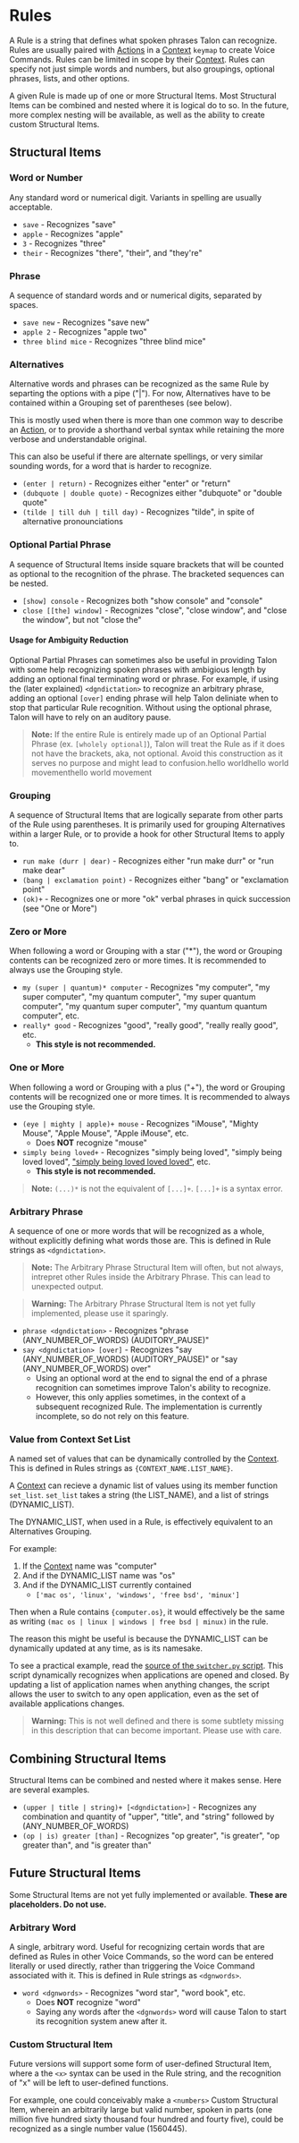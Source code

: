# Rules

A Rule is a string that defines what spoken phrases Talon can recognize. Rules are usually paired with [Actions](Actions.md) in a [Context](Context.md) `keymap` to create Voice Commands. Rules can be limited in scope by their [Context](Context.md). Rules can specify not just simple words and numbers, but also groupings, optional phrases, lists, and other options.

A given Rule is made up of one or more Structural Items. Most Structural Items can be combined and nested where it is logical do to so. In the future, more complex nesting will be available, as well as the ability to create custom Structural Items.



## Structural Items

### Word or Number

Any standard word or numerical digit. Variants in spelling are usually acceptable.

* `save` - Recognizes "save"
* `apple` - Recognizes "apple"
* `3` - Recognizes "three"
* `their` - Recognizes "there", "their", and "they're"



### Phrase

A sequence of standard words and or numerical digits, separated by spaces.

* `save new` - Recognizes "save new"
* `apple 2` - Recognizes "apple two"
* `three blind mice` - Recognizes "three blind mice"



### Alternatives

Alternative words and phrases can be recognized as the same Rule by separting the options with a pipe ("|"). For now, Alternatives have to be contained within a Grouping set of parentheses (see below).

This is mostly used when there is more than one common way to describe an [Action](Actions.md), or to provide a shorthand verbal syntax while retaining the more verbose and understandable original.

This can also be useful if there are alternate spellings, or very similar sounding words, for a word that is harder to recognize.

* `(enter | return)` - Recognizes either "enter" or "return"
* `(dubquote | double quote)` - Recognizes either "dubquote" or "double quote"
* `(tilde | till duh | till day)` - Recognizes "tilde", in spite of alternative pronounciations



### Optional Partial Phrase

A sequence of Structural Items inside square brackets that will be counted as optional to the recognition of the phrase. The bracketed sequences can be nested.

* `[show] console` - Recognizes both "show console" and "console"
* `close [[the] window]` - Recognizes "close", "close window", and "close the window", but not "close the"

#### Usage for Ambiguity Reduction

Optional Partial Phrases can sometimes also be useful in providing Talon with some help recognizing spoken phrases with ambigious length by adding an optional final terminating word or phrase. For example, if using the (later explained) `<dgndictation>` to recognize an arbitrary phrase, adding an optional `[over]` ending phrase will help Talon deliniate when to stop that particular Rule recognition. Without using the optional phrase, Talon will have to rely on an auditory pause.

> **Note:** If the entire Rule is entirely made up of an Optional Partial Phrase (ex. `[wholely optional]`), Talon will treat the Rule as if it does not have the brackets, aka, not optional. Avoid this construction as it serves no purpose and might lead to confusion.hello worldhello world movementhello world movement



### Grouping

A sequence of Structural Items that are logically separate from other parts of the Rule using parentheses. It is primarily used for grouping Alternatives within a larger Rule, or to provide a hook for other Structural Items to apply to.

* `run make (durr | dear)` - Recognizes either "run make durr" or "run make dear"
* `(bang | exclamation point)` - Recognizes either "bang" or "exclamation point"
* `(ok)+` - Recognizes one or more "ok" verbal phrases in quick succession (see "One or More")



### Zero or More

When following a word or Grouping with a star ("*"), the word or Grouping contents can be recognized zero or more times. It is recommended to always use the Grouping style.

* `my (super | quantum)* computer` - Recognizes "my computer", "my super computer", "my quantum computer", "my super quantum computer", "my quantum super computer", "my quantum quantum computer", etc.
* `really* good` - Recognizes "good", "really good", "really really good", etc.
  - **This style is not recommended.**



### One or More

When following a word or Grouping with a plus ("+"), the word or Grouping contents will be recognized one or more times. It is recommended to always use the Grouping style.

* `(eye | mighty | apple)+ mouse` - Recognizes "iMouse", "Mighty Mouse", "Apple Mouse", "Apple iMouse", etc.
  - Does **NOT** recognize "mouse"
* `simply being loved+` - Recognizes "simply being loved", "simply being loved loved", ["simply being loved loved loved"](https://www.youtube.com/watch?v=VGqBGdHcbd8), etc.
  - **This style is not recommended.**

> **Note:** `(...)*` is not the equivalent of `[...]+`. `[...]+` is a syntax error.



### Arbitrary Phrase

A sequence of one or more words that will be recognized as a whole, without explicitly defining what words those are. This is defined in Rule strings as `<dgndictation>`.

> **Note:** The Arbitrary Phrase Structural Item will often, but not always, intrepret other Rules inside the Arbitrary Phrase. This can lead to unexpected output.

> **Warning:** The Arbitrary Phrase Structural Item is not yet fully implemented, please use it sparingly.

* `phrase <dgndictation>` - Recognizes "phrase (ANY_NUMBER_OF_WORDS) (AUDITORY_PAUSE)"
* `say <dgndictation> [over]` - Recognizes "say (ANY_NUMBER_OF_WORDS) (AUDITORY_PAUSE)" or "say (ANY_NUMBER_OF_WORDS) over"
  - Using an optional word at the end to signal the end of a phrase recognition can sometimes improve Talon's ability to recognize.
  - However, this only applies sometimes, in the context of a subsequent recognized Rule. The implementation is currently incomplete, so do not rely on this feature.



### Value from Context Set List

A named set of values that can be dynamically controlled by the [Context](Context.md). This is defined in Rules strings as `{CONTEXT_NAME.LIST_NAME}`.

A [Context](Context.md) can recieve a dynamic list of values using its member function `set_list`. `set_list` takes a string (the LIST_NAME), and a list of strings (DYNAMIC_LIST).

The DYNAMIC_LIST, when used in a Rule, is effectively equivalent to an Alternatives Grouping.

For example:

1. If the [Context](Context.md) name was "computer"
2. And if the DYNAMIC_LIST name was "os"
3. And if the DYNAMIC_LIST currently contained
   - `['mac os', 'linux', 'windows', 'free bsd', 'minux']`

Then when a Rule contains `{computer.os}`, it would effectively be the same as writing `(mac os | linux | windows | free bsd | minux)` in the rule.

The reason this might be useful is because the DYNAMIC_LIST can be dynamically updated at any time, as is its namesake.

To see a practical example, read the [source of the `switcher.py` script](https://github.com/talonvoice/examples/blob/master/switcher.py). This script dynamically recognizes when applications are opened and closed. By updating a list of application names when anything changes, the script allows the user to switch to any open application, even as the set of available applications changes.

> **Warning:** This is not well defined and there is some subtlety missing in this description that can become important. Please use with care.



## Combining Structural Items

Structural Items can be combined and nested where it makes sense. Here are several examples.

* `(upper | title | string)+ [<dgndictation>]` - Recognizes any combination and quantity of "upper", "title", and "string" followed by (ANY_NUMBER_OF_WORDS)
* `(op | is) greater [than]` - Recognizes "op greater", "is greater", "op greater than", and "is greater than"



## Future Structural Items

Some Structural Items are not yet fully implemented or available. **These are placeholders. Do not use.**

### Arbitrary Word

A single, arbitrary word. Useful for recognizing certain words that are defined as Rules in other Voice Commands, so the word can be entered literally or used directly, rather than triggering the Voice Command associated with it. This is defined in Rule strings as `<dgnwords>`.

* `word <dgnwords>` - Recognizes "word star", "word book", etc.
  - Does **NOT** recognize "word"
  - Saying any words after the `<dgnwords>` word will cause Talon to start its recognition system anew after it.

### Custom Structural Item

Future versions will support some form of user-defined Structural Item, where a the `<x>` syntax can be used in the Rule string, and the recognition of "x" will be left to user-defined functions.

For example, one could conceivably make a `<numbers>` Custom Structural Item, wherein an arbitrarily large but valid number, spoken in parts (one million five hundred sixty thousand four hundred and fourty five), could be recognized as a single number value (1560445).
